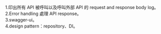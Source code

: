 1.印出所有 API 被呼叫以及呼叫外部 API 的 request and response body log。<br>
2.Error handling 處理 API response。<br>
3.swagger-ui。<br>
4.design pattern：repository、DI。

